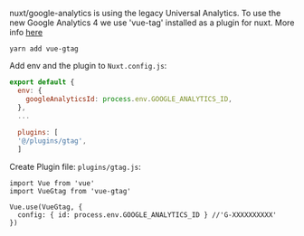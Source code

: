 nuxt/google-analytics is using the legacy Universal Analytics. To use the new Google Analytics 4 we use 'vue-tag' installed as a plugin for nuxt. More info [here](https://stackoverflow.com/questions/64612031/setup-google-analytics-4-in-nuxt-js)


```shell
yarn add vue-gtag
```

Add env and the plugin to `Nuxt.config.js`: 
```js
export default {
  env: {
    googleAnalyticsId: process.env.GOOGLE_ANALYTICS_ID,
  },
  ...
  
  plugins: [
  '@/plugins/gtag',
  ]
```

Create Plugin file: `plugins/gtag.js`:
```
import Vue from 'vue'
import VueGtag from 'vue-gtag'

Vue.use(VueGtag, {
  config: { id: process.env.GOOGLE_ANALYTICS_ID } //'G-XXXXXXXXXX' 
})
```

